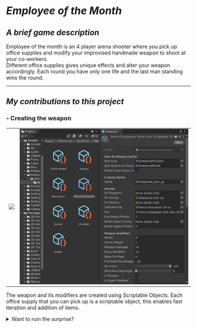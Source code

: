 # *Employee of the Month*

## *A brief game description*
Employee of the month is an 4 player arena shooter where you pick up office supplies and modify your improvised handmade weapon to shoot at your co-workers.  
Different office supplies gives unique effects and alter your weapon accordingly. Each round you have only one life and the last man standing wins the round.

---

## *My contributions to this project*

### - Creating the weapon

<table>
  <tr>
    <td><img src="Images\EOTM_weapon-pickup.gif" /></td>
    <td><img src="Images\EOTM_scriptable_objects.png" /></td>
  </tr>
</table>


The weapon and its modifiers are created using Scriptable Objects. Each office supply that you can pick up is a scriptable object, this enables fast iteration and addition of items.

<details>
<summary>Want to ruin the surprise?</summary>
<br>

    ```csharp
    public (bool, int) CanAddItem()
    {
        for (int i = 0; i < items.Length; i++)
        {
            if (items[i] == null)
            {
                return (true, i);
            }
        }

        return (false, -1);
    }
    ```
</details>

